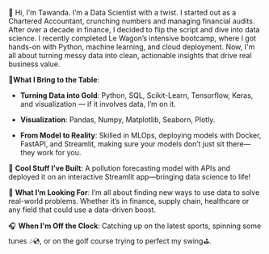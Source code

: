 👋 Hi, I'm Tawanda. I’m a Data Scientist with a twist. I started out as a Chartered Accountant, crunching numbers and managing financial audits. After over a decade in finance, I decided to flip the script and dive into data science. I recently completed Le Wagon’s intensive bootcamp, where I got hands-on with Python, machine learning, and cloud deployment. Now, I'm all about turning messy data into clean, actionable insights that drive real business value.


💞️**What I Bring to the Table**:
    
- **Turning Data into Gold**: Python, SQL, Scikit-Learn, Tensorflow, Keras, and visualization — if it involves data, I’m on it.

- **Visualization**: Pandas, Numpy, Matplotlib, Seaborn, Plotly.

- **From Model to Reality**: Skilled in MLOps, deploying models with Docker, FastAPI, and Streamlit, making sure your models don’t just sit there—they work for you.
     

🌟 **Cool Stuff I’ve Built**: A pollution forecasting model with APIs and deployed it on an interactive Streamlit app—bringing data science to life!

  
🎯 **What I’m Looking For**:  I’m all about finding new ways to use data to solve real-world problems. Whether it’s in finance, supply chain, healthcare or any field that could use a data-driven boost.


🎧 **When I'm Off the Clock**: Catching up on the latest sports, spinning some tunes 🎶💿, or on the golf course trying to perfect my swing⛳.



<!---
TjoSigz/TjoSigz is a ✨ special ✨ repository because its `README.md` (this file) appears on your GitHub profile.
You can click the Preview link to take a look at your changes.
--->
